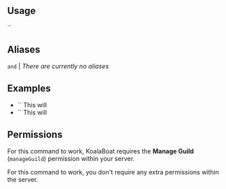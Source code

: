 # 

## Usage
``

## Aliases
`` and `` | *There are currently no aliases*

## Examples
- `` This will 
- `` This will 

## Permissions
For this command to work, KoalaBoat requires the **Manage Guild** (`manageGuild`)  permission within your server.

For this command to work, you don't require any extra permissions within the server.